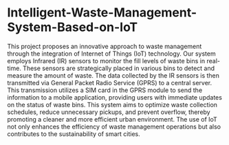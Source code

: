 # Intelligent-Waste-Management-System-Based-on-IoT
This project proposes an innovative approach to waste management through the integration of Internet of Things (IoT) technology. Our system employs Infrared (IR) sensors to monitor the fill levels of waste bins in real-time. These sensors are strategically placed in various bins to detect and measure the amount of waste. The data collected by the IR sensors is then transmitted via General Packet Radio Service (GPRS) to a central server. This transmission utilizes a SIM card in the GPRS module to send the information to a mobile application, providing users with immediate updates on the status of waste bins. This system aims to optimize waste collection schedules, reduce unnecessary pickups, and prevent overflow, thereby promoting a cleaner and more efficient urban environment. The use of IoT not only enhances the efficiency of waste management operations but also contributes to the sustainability of smart cities.
